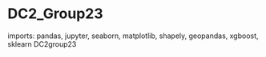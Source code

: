 # DC2_Group23
imports: pandas, jupyter, seaborn, matplotlib, shapely, geopandas, xgboost, sklearn
DC2group23
